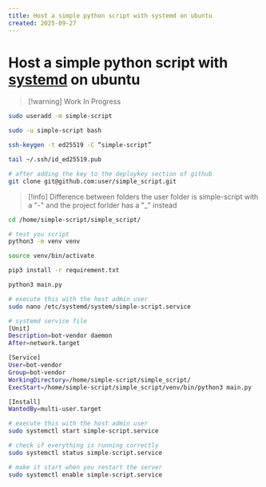 ```yaml
---
title: Host a simple python script with systemd on ubuntu
created: 2025-09-27
---
```

# Host a simple python script with [systemd](https://www.man7.org/linux/man-pages/man1/systemd.1.html) on ubuntu

> [!warning] Work In Progress

```bash
sudo useradd -m simple-script

sudo -u simple-script bash

ssh-keygen -t ed25519 -C “simple-script”

tail ~/.ssh/id_ed25519.pub
```

```bash
# after adding the key to the deploykey section of github
git clone git@github.com:user/simple_script.git

```

> [!info] Difference between folders
> the user folder is simple-script with a "-" and the project forlder has a "_" instead

```bash
cd /home/simple-script/simple_script/

# test you script
python3 -m venv venv

source venv/bin/activate

pip3 install -r requirement.txt

python3 main.py

```

```bash
# execute this with the host admin user
sudo nano /etc/systemd/system/simple-script.service
```

```bash
# systemd service file
[Unit]
Description=bot-vendor daemon
After=network.target

[Service]
User=bot-vendor
Group=bot-vendor
WorkingDirectory=/home/simple-script/simple_script/
ExecStart=/home/simple-script/simple_script/venv/bin/python3 main.py

[Install]
WantedBy=multi-user.target
```

```bash
# execute this with the host admin user
sudo systemctl start simple-script.service

# check if everything is running correctly
sudo systemctl status simple-script.service

# make it start when you restart the server
sudo systemctl enable simple-script.service
```